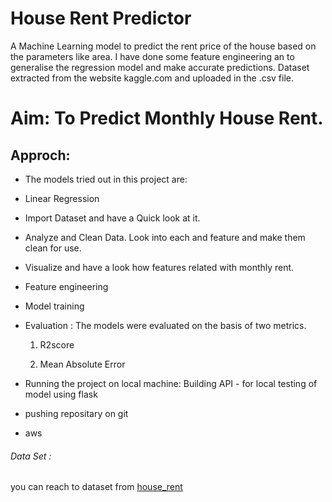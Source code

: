 # House Rent Predictor

A Machine Learning model to predict the rent price of the house based on the parameters like area.
I have done some feature engineering an to generalise the regression model and make accurate predictions.
Dataset extracted from the website kaggle.com and uploaded in the .csv file.

# Aim: To Predict Monthly House Rent.

## Approch:

* The models tried out in this project are:

* Linear Regression

*  Import Dataset and have a Quick look at it.

* Analyze and Clean Data. Look into each and          feature and make them clean for use.

* Visualize and have a look how features related with  monthly rent.

* Feature engineering

* Model training

* Evaluation :
     The models were evaluated on the basis of two metrics.
     1. R2score

     2. Mean Absolute Error

* Running the project on local machine:
  Building API - for local testing of model using flask

* pushing repositary on git 

* aws

###### Data Set :
you can reach to dataset from [house_rent](https://github.com/snehadeshmukh123/house_rent/tree/main)
